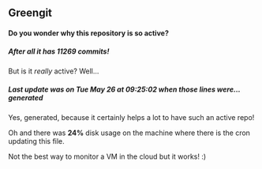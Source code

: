 ## Greengit

#### Do you wonder why this repository is so active?

##### After all it has 11269 commits!

But is it *really* active? Well...

##### Last update was on Tue May 26 at 09:25:02 when those lines were... generated

Yes, generated, because it certainly helps a lot to have such an active repo!

Oh and there was **24%** disk usage on the machine
where there is the cron updating this file.

Not the best way to monitor a VM in the cloud but it works! :)
